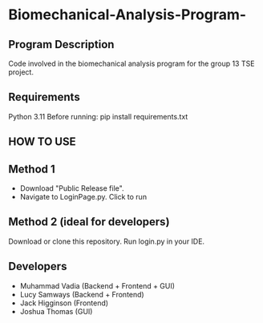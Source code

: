# Biomechanical-Analysis-Program-
## Program Description
Code involved in the biomechanical analysis program for the group 13 TSE project. 

## Requirements
Python 3.11
Before running: pip install requirements.txt

## HOW TO USE
## Method 1
- Download "Public Release file". 
- Navigate to LoginPage.py. Click to run

## Method 2 (ideal for developers)
Download or clone this repository.
Run login.py in your IDE.



## Developers
- Muhammad Vadia (Backend + Frontend + GUI)
- Lucy Samways (Backend + Frontend)
- Jack Higginson (Frontend)
- Joshua Thomas (GUI)
